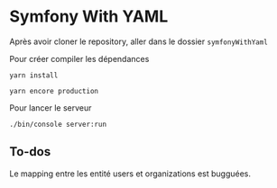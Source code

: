 # Symfony With YAML

Après avoir cloner le repository, aller dans le dossier `symfonyWithYaml`

Pour créer compiler les dépendances

```
yarn install

yarn encore production
```

Pour lancer le serveur

```
./bin/console server:run
```


## To-dos
Le mapping entre les entité users et organizations est bugguées.